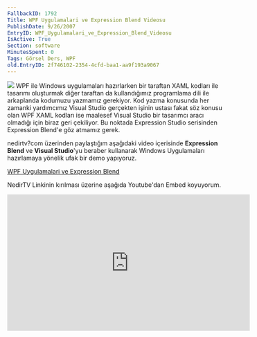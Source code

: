 ```yaml
---
FallbackID: 1792
Title: WPF Uygulamalari ve Expression Blend Videosu
PublishDate: 9/26/2007
EntryID: WPF_Uygulamalari_ve_Expression_Blend_Videosu
IsActive: True
Section: software
MinutesSpent: 0
Tags: Görsel Ders, WPF
old.EntryID: 2f746102-2354-4cfd-baa1-aa9f193a9067
---
```

![](http://cdn.daron.yondem.com/assets/1792/nedirtv_logo.png) WPF ile
Windows uygulamaları hazırlarken bir taraftan XAML kodları ile tasarımı
oluşturmak diğer taraftan da kullandığımız programlama dili ile
arkaplanda kodumuzu yazmamız gerekiyor. Kod yazma konusunda her zamanki
yardımcımız Visual Studio gerçekten işinin ustası fakat söz konusu olan
WPF XAML kodları ise maalesef Visual Studio bir tasarımcı aracı olmadığı
için biraz geri çekiliyor. Bu noktada Expression Studio serisinden
Expression Blend'e göz atmamız gerek.

nedirtv?com üzerinden paylaştığım aşağıdaki video içerisinde
**Expression Blend** ve **Visual Studio**'yu beraber kullanarak Windows
Uygulamaları hazırlamaya yönelik ufak bir demo yapıyoruz.

[WPF Uygulamalari ve Expression
Blend](http://www.nedirtv.com/VideoDetay.aspx?VideoID=69)

NedirTV Linkinin kırılması üzerine aşağıda Youtube'dan Embed koyuyorum. 
<iframe width="560" height="315" src="https://www.youtube.com/embed/qW4xB3RkQFQ" frameborder="0" allowfullscreen></iframe>


